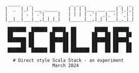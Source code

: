      _____   _               _ _ _             _   _
    |  _  |_| |___ _____    | | | |___ ___ ___| |_|_|
    |     | . | .'|     |   | | | | .'|  _|_ -| '_| |
    |__|__|___|__,|_|_|_|   |_____|__,|_| |___|_,_|_|
 
     ███████  ██████  █████  ██       █████  ██████  
     ██      ██      ██   ██ ██      ██   ██ ██   ██
     ███████ ██      ███████ ██      ███████ ██████  
          ██ ██      ██   ██ ██      ██   ██ ██   ██
     ███████  ██████ ██   ██ ███████ ██   ██ ██   ██ 
                                                
       # Direct style Scala Stack - an experiment                                             
                      March 2024
